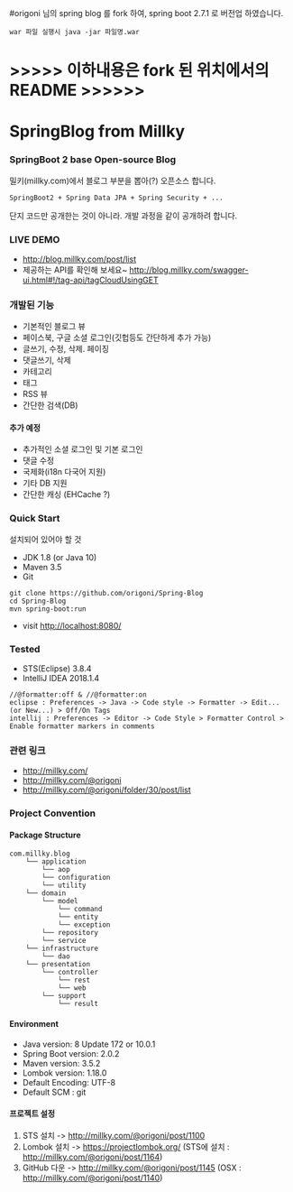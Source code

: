 #origoni 님의 spring blog 를 fork 하여, spring boot 2.7.1 로 버전업 하였습니다. 
```
war 파일 실행시 java -jar 파일명.war 
```

# >>>>> 이하내용은 fork 된 위치에서의 README >>>>>> 


# SpringBlog from Millky
### SpringBoot 2 base Open-source Blog

밀키(millky.com)에서 블로그 부분을 뽑아(?) 오픈소스 합니다.

```
SpringBoot2 + Spring Data JPA + Spring Security + ...
```

단지 코드만 공개한는 것이 아니라. 개발 과정을 같이 공개하려 합니다.

### LIVE DEMO
- http://blog.millky.com/post/list
- 제공하는 API를 확인해 보세요~ http://blog.millky.com/swagger-ui.html#!/tag-api/tagCloudUsingGET


### 개발된 기능
- 기본적인 블로그 뷰
- 페이스북, 구글 소셜 로그인(깃헙등도 간단하게 추가 가능)
- 글쓰기, 수정, 삭제. 페이징
- 댓글쓰기, 삭제
- 카테고리
- 태그
- RSS 뷰
- 간단한 검색(DB)
 
#### 추가 예정
- 추가적인 소셜 로그인 및 기본 로그인
- 댓글 수정
- 국제화(i18n 다국어 지원)
- 기타 DB 지원
- 간단한 캐싱 (EHCache ?)


### Quick Start
설치되어 있어야 할 것
- JDK 1.8 (or Java 10)
- Maven 3.5
- Git

```
git clone https://github.com/origoni/Spring-Blog
cd Spring-Blog
mvn spring-boot:run
```

- visit [http://localhost:8080/](http://localhost:8080/)


### Tested
- STS(Eclipse) 3.8.4
- IntelliJ IDEA 2018.1.4

```
//@formatter:off & //@formatter:on
eclipse : Preferences -> Java -> Code style -> Formatter -> Edit... (or New...) > Off/On Tags
intellij : Preferences -> Editor -> Code Style > Formatter Control > Enable formatter markers in comments
```


### 관련 링크
- http://millky.com/
- http://millky.com/@origoni
- http://millky.com/@origoni/folder/30/post/list

### Project Convention

#### Package Structure

```
com.millky.blog
    └── application
        └── aop
        └── configuration
        └── utility
    └── domain
        └── model
            └── command
            └── entity
            └── exception
        └── repository
        └── service
    └── infrastructure
        └── dao
    └── presentation
        └── controller
            └── rest
            └── web
        └── support
            └── result
```

#### Environment
- Java version: 8 Update 172 or 10.0.1
- Spring Boot version: 2.0.2
- Maven version: 3.5.2
- Lombok version: 1.18.0
- Default Encoding: UTF-8
- Default SCM : git

#### 프로젝트 설정
1. STS 설치 -> http://millky.com/@origoni/post/1100
2. Lombok 설치 -> https://projectlombok.org/ (STS에 설치 : http://millky.com/@origoni/post/1164)
3. GitHub 다운 -> http://millky.com/@origoni/post/1145 (OSX : http://millky.com/@origoni/post/1140)

